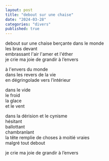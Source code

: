 ```yaml
---
layout: post
title: "debout sur une chaise"
date: "2024-03-28"
categories: "divers"
published: true
---
```


debout sur une chaise berçante dans le monde  
les bras devant  
embrassant l'air l'amer et l'éther  
je crie ma joie de grandir à l’envers  

à l'envers du monde  
dans les revers de la vie  
en dégringolade vers l’intérieur  

dans le vide  
le froid  
la glace  
et le vent  

dans la dérision et le cynisme  
hésitant  
ballottant  
chambranlant  
la tête remplie de choses à moitié vraies  
malgré tout debout  

je crie ma joie de grandir à l’envers  
